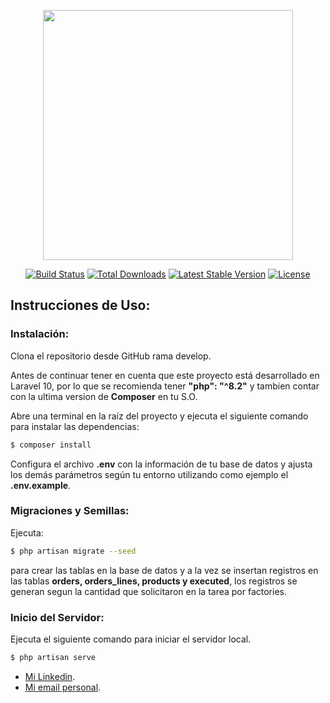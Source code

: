 <p align="center"><a href="https://laravel.com" target="_blank"><img src="https://raw.githubusercontent.com/laravel/art/master/logo-lockup/5%20SVG/2%20CMYK/1%20Full%20Color/laravel-logolockup-cmyk-red.svg" width="400"></a></p>

<p align="center">
<a href="https://travis-ci.org/laravel/framework"><img src="https://travis-ci.org/laravel/framework.svg" alt="Build Status"></a>
<a href="https://packagist.org/packages/laravel/framework"><img src="https://img.shields.io/packagist/dt/laravel/framework" alt="Total Downloads"></a>
<a href="https://packagist.org/packages/laravel/framework"><img src="https://img.shields.io/packagist/v/laravel/framework" alt="Latest Stable Version"></a>
<a href="https://packagist.org/packages/laravel/framework"><img src="https://img.shields.io/packagist/l/laravel/framework" alt="License"></a>
</p>

##  Instrucciones de Uso:

### Instalación:
Clona el repositorio desde GitHub rama develop.

Antes de continuar tener en cuenta que este proyecto está desarrollado en Laravel 10, por lo que se recomienda tener **"php": "^8.2"**  y tambien contar con la ultima version de **Composer** en tu S.O.

Abre una terminal en la raíz del proyecto y ejecuta el siguiente comando para instalar las dependencias:
```bash
$ composer install 
```

Configura el archivo **.env** con la información de tu base de datos y ajusta los demás parámetros según tu entorno utilizando como ejemplo el **.env.example**.

### Migraciones y Semillas:
Ejecuta: 

```bash
$ php artisan migrate --seed
```
para crear las tablas en la base de datos y a la vez se insertan registros en las tablas **orders, orders_lines, products y executed**, los registros se generan segun la cantidad que solicitaron en la tarea por factories.

### Inicio del Servidor:
Ejecuta el siguiente comando para iniciar el servidor local.

```bash
$ php artisan serve
```


- [Mi Linkedin](https://linkedin.com/in/gaston-secanell-126bb4260).
- [Mi email personal](mailto:gastonsecanell@gmail.com).